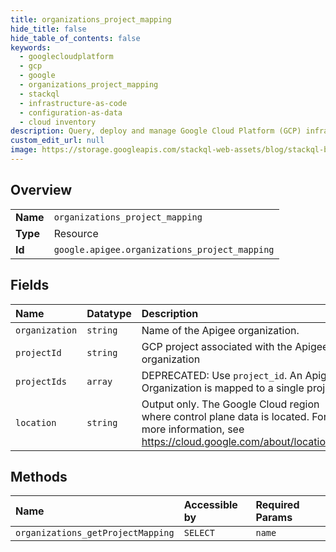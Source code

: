 ```yaml
---
title: organizations_project_mapping
hide_title: false
hide_table_of_contents: false
keywords:
  - googlecloudplatform
  - gcp
  - google
  - organizations_project_mapping
  - stackql
  - infrastructure-as-code
  - configuration-as-data
  - cloud inventory
description: Query, deploy and manage Google Cloud Platform (GCP) infrastructure and resources using SQL
custom_edit_url: null
image: https://storage.googleapis.com/stackql-web-assets/blog/stackql-blog-post-featured-image.png
---
```

  
    

## Overview
<table><tbody>
<tr><td><b>Name</b></td><td><code>organizations_project_mapping</code></td></tr>
<tr><td><b>Type</b></td><td>Resource</td></tr>
<tr><td><b>Id</b></td><td><code>google.apigee.organizations_project_mapping</code></td></tr>
</tbody></table>

## Fields
| Name | Datatype | Description |
|:-----|:---------|:------------|
| `organization` | `string` | Name of the Apigee organization. |
| `projectId` | `string` | GCP project associated with the Apigee organization |
| `projectIds` | `array` | DEPRECATED: Use `project_id`. An Apigee Organization is mapped to a single project. |
| `location` | `string` | Output only. The Google Cloud region where control plane data is located. For more information, see https://cloud.google.com/about/locations/. |
## Methods
| Name | Accessible by | Required Params |
|:-----|:--------------|:----------------|
| `organizations_getProjectMapping` | `SELECT` | `name` |
